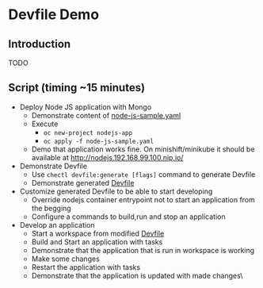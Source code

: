# Devfile Demo

## Introduction
TODO

## Script (timing ~15 minutes)

- Deploy Node JS application with Mongo
  - Demonstrate content of [node-js-sample.yaml](node-js-sample.yaml)
  - Execute
    * `oc new-project nodejs-app`
    * `oc apply -f node-js-sample.yaml`
  - Demo that application works fine. On minishift/minikube it should be available at http://nodejs.192.168.99.100.nip.io/
- Demonstrate Devfile
  - Use `chectl devfile:generate [flags]` command to generate Devfile
  - Demonstrate generated [Devfile](generated.devfile.yaml)
- Customize generated Devfile to be able to start developing
  - Override nodejs container entrypoint not to start an application from the begging
  - Configure a commands to build,run and stop an application
- Develop an application
  - Start a workspace from modified [Devfile](ready-to-use.devfile.yaml)
  - Build and Start an application with tasks
  - Demonstrate that the application that is run in workspace is working
  - Make some changes
  - Restart the application with tasks
  - Demonstrate that the application is updated with made changes\
